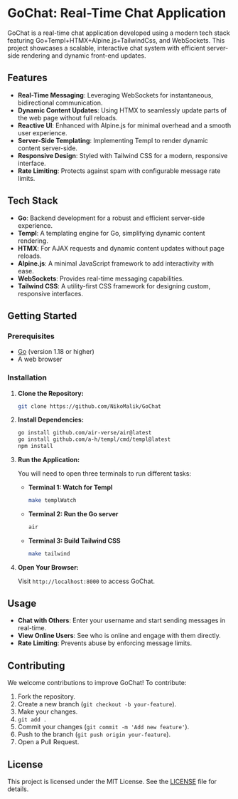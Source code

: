 # GoChat: Real-Time Chat Application

GoChat is a real-time chat application developed using a modern tech stack featuring Go+Templ+HTMX+Alpine.js+TailwindCss, and WebSockets. This project showcases a scalable, interactive chat system with efficient server-side rendering and dynamic front-end updates.

## Features

- **Real-Time Messaging**: Leveraging WebSockets for instantaneous, bidirectional communication.
- **Dynamic Content Updates**: Using HTMX to seamlessly update parts of the web page without full reloads.
- **Reactive UI**: Enhanced with Alpine.js for minimal overhead and a smooth user experience.
- **Server-Side Templating**: Implementing Templ to render dynamic content server-side.
- **Responsive Design**: Styled with Tailwind CSS for a modern, responsive interface.
- **Rate Limiting**: Protects against spam with configurable message rate limits.

## Tech Stack

- **Go**: Backend development for a robust and efficient server-side experience.
- **Templ**: A templating engine for Go, simplifying dynamic content rendering.
- **HTMX**: For AJAX requests and dynamic content updates without page reloads.
- **Alpine.js**: A minimal JavaScript framework to add interactivity with ease.
- **WebSockets**: Provides real-time messaging capabilities.
- **Tailwind CSS**: A utility-first CSS framework for designing custom, responsive interfaces.

## Getting Started

### Prerequisites

- [Go](https://golang.org/dl/) (version 1.18 or higher)
- A web browser

### Installation

1.  **Clone the Repository:**

    ```bash
    git clone https://github.com/NikoMalik/GoChat
    ```

2.  **Install Dependencies:**

    ```bash
    go install github.com/air-verse/air@latest
    go install github.com/a-h/templ/cmd/templ@latest
    npm install


    ```

3.  **Run the Application:**

    You will need to open three terminals to run different tasks:

    - **Terminal 1: Watch for Templ**

      ```bash
      make templWatch
      ```

    - **Terminal 2: Run the Go server**

      ```bash
      air
      ```

    - **Terminal 3: Build Tailwind CSS**

      ```bash
      make tailwind
      ```

4.  **Open Your Browser:**

    Visit `http://localhost:8000` to access GoChat.

## Usage

- **Chat with Others**: Enter your username and start sending messages in real-time.
- **View Online Users**: See who is online and engage with them directly.
- **Rate Limiting**: Prevents abuse by enforcing message limits.

## Contributing

We welcome contributions to improve GoChat! To contribute:

1. Fork the repository.
2. Create a new branch (`git checkout -b your-feature`).
3. Make your changes.
4. `git add .`
5. Commit your changes (`git commit -m 'Add new feature'`).
6. Push to the branch (`git push origin your-feature`).
7. Open a Pull Request.

## License

This project is licensed under the MIT License. See the [LICENSE](LICENSE) file for details.
